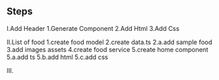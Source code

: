 ## Steps

I.Add Header
1.Generate Component
2.Add Html
3.Add Css

II.List of food
1.create food model
2.create data.ts
2.a.add sample food
3.add images assets
4.create food service
5.create home component
5.a.add ts
5.b.add html
5.c.add css

III.
